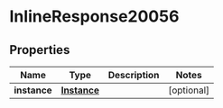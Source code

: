 

# InlineResponse20056

## Properties

Name | Type | Description | Notes
------------ | ------------- | ------------- | -------------
**instance** | [**Instance**](Instance.md) |  |  [optional]



